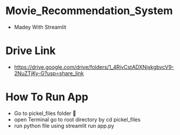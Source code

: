 # Movie_Recommendation_System
- Madey With Streamlit
# Drive Link
- https://drive.google.com/drive/folders/1_4RjvCstADXNjxkgbvcV9-2NuZTjKy-G?usp=share_link
# How To Run App
- Go to pickel_files folder 📂 
- open Terminal go to root directory by cd pickel_files
- run python file using streamlit run app.py
